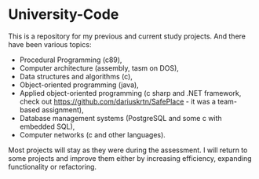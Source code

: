 # University-Code
This is a repository for my previous and current study projects. And there have been various topics: 
 * Procedural Programming (c89), 
 * Computer architecture (assembly, tasm on DOS),
 * Data structures and algorithms (c),
 * Object-oriented programming (java),
 * Applied object-oriented programming (c sharp and .NET framework, check out <https://github.com/dariuskrtn/SafePlace> - it was a team-based assignment),
 * Database management systems (PostgreSQL and some c with embedded SQL),
 * Computer networks (c and other languages).
 
 Most projects will stay as they were during the assessment. I will return to some projects and improve them either by increasing efficiency, expanding functionality or refactoring.
